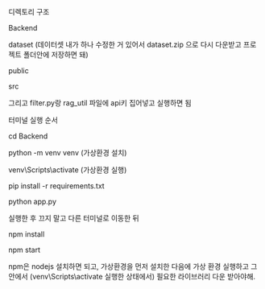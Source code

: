 디렉토리 구조 

Backend 

dataset    (데이터셋 내가 하나 수정한 거 있어서 dataset.zip 으로 다시 다운받고 프로젝트 폴더안에 저장하면 돼)

public 

src 

그리고 filter.py랑 rag_util 파일에 api키 집어넣고 실행하면 됨



터미널 실행 순서


cd Backend 

python -m venv venv       (가상환경 설치)

venv\Scripts\activate           (가상환경 실행)

pip install -r requirements.txt

python app.py 

실행한 후 끄지 말고 다른 터미널로 이동한 뒤 

npm install

npm start 



npm은 nodejs 설치하면 되고, 가상환경을 먼저 설치한 다음에 가상 환경 실행하고 그 안에서 (venv\Scripts\activate 실행한 상태에서) 필요한 라이브러리 다운 받아야해.
